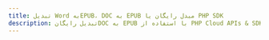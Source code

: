 ---title: تبدیل Word بهEPUB، DOC به EPUB مبدل رایگان یا PHP SDKdescription: تبدیل رایگانDOC به EPUB با استفاده از PHP Cloud APIs & SDK. همچنین اسناد Microsoft Word و OpenOffice را در Cloud ایجاد، ویرایش و رندر کنید.---